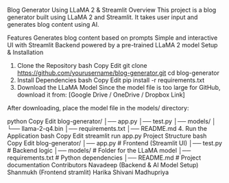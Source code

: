 Blog Generator Using LLaMA 2 & Streamlit
Overview
This project is a blog generator built using LLaMA 2 and Streamlit. It takes user input and generates blog content using AI.

Features
Generates blog content based on prompts
Simple and interactive UI with Streamlit
Backend powered by a pre-trained LLaMA 2 model
Setup & Installation
1. Clone the Repository
bash
Copy
Edit
git clone https://github.com/yourusername/blog-generator.git
cd blog-generator
2. Install Dependencies
bash
Copy
Edit
pip install -r requirements.txt
3. Download the LLaMA Model
Since the model file is too large for GitHub, download it from:
[Google Drive / OneDrive / Dropbox Link]

After downloading, place the model file in the models/ directory:

python
Copy
Edit
blog-generator/
│── app.py
│── test.py
│── models/
│   └── llama-2-q4.bin
│── requirements.txt
│── README.md
4. Run the Application
bash
Copy
Edit
streamlit run app.py
Project Structure
bash
Copy
Edit
blog-generator/
│── app.py        # Frontend (Streamlit UI)
│── test.py       # Backend logic
│── models/       # Folder for the LLaMA model
│── requirements.txt  # Python dependencies
│── README.md     # Project documentation
Contributors
Navadeep (Backend & AI Model Setup)
Shanmukh (Frontend stramlit)
Harika
Shivani
Madhupriya
